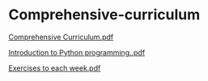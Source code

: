 # Comprehensive-curriculum

[Comprehensive Curriculum.pdf](https://github.com/Eldar-creator/Comprehensive-curriculum/files/15150310/Comprehensive.Curriculum.pdf)


[Introduction to Python programming..pdf](https://github.com/Eldar-creator/Comprehensive-curriculum/files/15148916/Introduction.to.Python.programming.pdf)



[Exercises to each week.pdf](https://github.com/Eldar-creator/Comprehensive-curriculum/files/15150311/Exercises.to.each.week.pdf)
